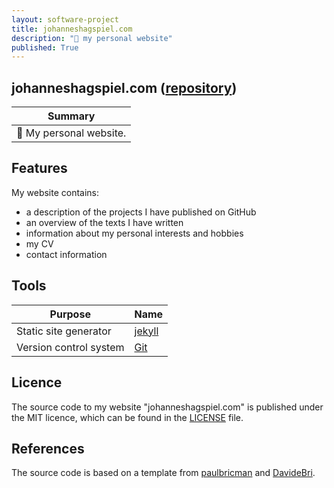 ```yaml
---
layout: software-project
title: johanneshagspiel.com
description: "🔱 my personal website"
published: True
---
```


## johanneshagspiel.com ([repository](https://github.com/johanneshagspiel/johanneshagspiel.github.io))

| Summary  |
| -------------------------------------------------- |
| 🔱 My personal website. |

## Features

My website contains:
- a description of the projects I have published on GitHub
- an overview of the texts I have written
- information about my personal interests and hobbies
- my CV
- contact information

## Tools

| Purpose                | Name                                                         |
|------------------------|--------------------------------------------------------------|
| Static site generator   | [jekyll](https://jekyllrb.com/)                       |
| Version control system | [Git](https://git-scm.com/)                                  |

## Licence

The source code to my website "johanneshagspiel.com" is published under the MIT licence, which can be found in the [LICENSE](https://github.com/johanneshagspiel/johanneshagspiel.github.io/blob/main/LICENSE) file.

## References

The source code is based on a template from [paulbricman](https://github.com/paulbricman/paulbricman.github.io) and [DavideBri](https://github.com/DavideBri/Gesko).

